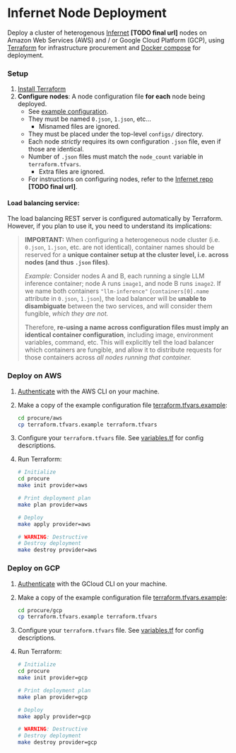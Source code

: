 # Infernet Node Deployment

Deploy a cluster of heterogenous [Infernet](https://github.com/origin-research/jazz) **[TODO final url]** nodes on Amazon Web Services (AWS) and / or Google Cloud Platform (GCP), using [Terraform](https://www.terraform.io/) for infrastructure procurement and [Docker compose](https://docs.docker.com/compose/) for deployment.


### Setup
1. [Install Terraform](https://developer.hashicorp.com/terraform/install)
2. **Configure nodes**: A node configuration file **for each** node being deployed.
    - See [example configuration](configs/0.json.example).
    - They must be named `0.json`, `1.json`, etc...
        - Misnamed files are ignored.
    - They must be placed under the top-level `configs/` directory.
    - Each node *strictly* requires its own configuration `.json` file, even if those are identical.
    - Number of `.json` files must match the `node_count` variable in `terraform.tfvars`.
        - Extra files are ignored.
    - For instructions on configuring nodes, refer to the [Infernet repo](https://github.com/origin-research/jazz) **[TODO final url]**.

#### Load balancing service:
The load balancing REST server is configured automatically by Terraform. However, if you plan to use it, you need to understand its implications:
> **IMPORTANT:** When configuring a heterogeneous node cluster (i.e. `0.json`, `1.json`, etc. are not identical), container names should be reserved for a **unique container setup at the cluster level, i.e. across nodes (and thus `.json` files)**. 
>
> _Example:_ Consider nodes A and B, each running a single LLM inference container; node A runs `image1`, and node B runs `image2`. If we name both containers `"llm-inference"` (`containers[0].name` attribute in `0.json`, `1.json`), the load balancer will be **unable to disambiguate** between the two services, and will consider them fungible, _which they are not._
>
> Therefore, **re-using a name across configuration files must imply an identical container configuration**, including image, environment variables, command, etc. This will explicitly tell the load balancer which containers are fungible, and allow it to distribute requests for those containers across _all nodes running that container._


### Deploy on AWS

1. [Authenticate](https://docs.aws.amazon.com/cli/latest/userguide/cli-chap-authentication.html) with the AWS CLI on your machine.

2. Make a copy of the example configuration file [terraform.tfvars.example](procure/aws/terraform.tfvars.example):
    ```bash
    cd procure/aws
    cp terraform.tfvars.example terraform.tfvars
    ```
3. Configure your `terraform.tfvars` file. See [variables.tf](procure/aws/variables.tf) for config descriptions.

4. Run Terraform:
    ```bash
    # Initialize
    cd procure
    make init provider=aws

    # Print deployment plan
    make plan provider=aws

    # Deploy
    make apply provider=aws

    # WARNING: Destructive
    # Destroy deployment 
    make destroy provider=aws
    ```

### Deploy on GCP


1. [Authenticate](https://cloud.google.com/docs/authentication/gcloud) with the GCloud CLI on your machine.

2. Make a copy of the example configuration file [terraform.tfvars.example](procure/gcp/terraform.tfvars.example):
    ```bash
    cd procure/gcp
    cp terraform.tfvars.example terraform.tfvars
    ```
3. Configure your `terraform.tfvars` file. See [variables.tf](procure/gcp/variables.tf) for config descriptions.

4. Run Terraform:
    ```bash
    # Initialize
    cd procure
    make init provider=gcp

    # Print deployment plan
    make plan provider=gcp

    # Deploy
    make apply provider=gcp

    # WARNING: Destructive
    # Destroy deployment 
    make destroy provider=gcp
    ```
